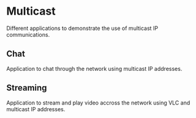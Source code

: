 # Multicast

Different applications to demonstrate the use of multicast IP communications.

## Chat

Application to chat through the network using multicast IP addresses.

## Streaming

Application to stream and play video accross the network using VLC and multicast IP addresses.



